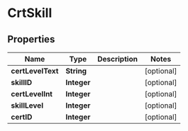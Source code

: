 
# CrtSkill

## Properties
Name | Type | Description | Notes
------------ | ------------- | ------------- | -------------
**certLevelText** | **String** |  |  [optional]
**skillID** | **Integer** |  |  [optional]
**certLevelInt** | **Integer** |  |  [optional]
**skillLevel** | **Integer** |  |  [optional]
**certID** | **Integer** |  |  [optional]



